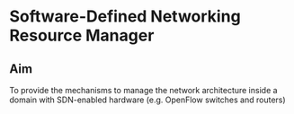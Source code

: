 Software-Defined Networking Resource Manager
============================================

Aim
---
To provide the mechanisms to manage the network architecture inside a domain with SDN-enabled hardware (e.g. OpenFlow switches and routers)
